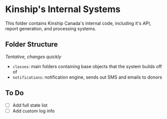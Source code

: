 # Kinship's Internal Systems

This folder contains Kinship Canada's internal code, including it's API, report generation, and processing systems.

## Folder Structure
*Tentative, changes quickly*

- `classes`: main folders containing base objects that the system builds off of
- `notifications`: notification engine, sends out SMS and emails to donors

## To Do
- [ ] Add full state list
- [ ] Add custom log info